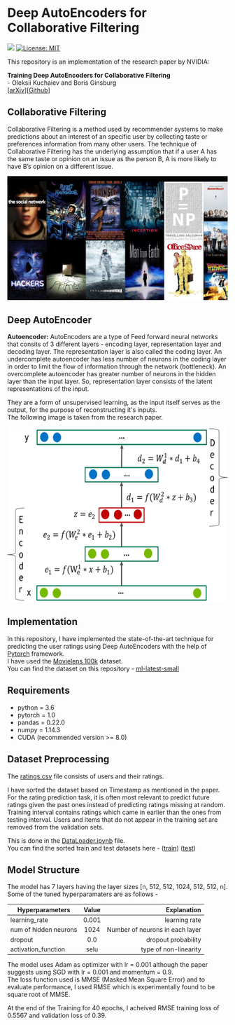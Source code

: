 # Deep AutoEncoders for Collaborative Filtering

<img src="https://upload.wikimedia.org/wikipedia/commons/9/96/Pytorch_logo.png" width="11%"> [![License: MIT](https://img.shields.io/badge/License-MIT-yellow.svg)](https://opensource.org/licenses/MIT)

This repository is an implementation of the research paper by NVIDIA:

**Training Deep AutoEncoders for Collaborative Filtering**<br>
\- Oleksii Kuchaiev and Boris Ginsburg<br>
[[arXiv](https://arxiv.org/pdf/1708.01715v3.pdf)][[Github](https://github.com/NVIDIA/DeepRecommender)]

## Collaborative Filtering
Collaborative Filtering is a method used by recommender systems to make predictions about an interest of an specific user by collecting taste or preferences information from many other users. The technique of Collaborative Filtering has the underlying assumption that if a user A has the same taste or opinion on an issue as the person B, A is more likely to have B’s opinion on a different issue.

![](images/movies.jpg)

## Deep AutoEncoder
**Autoencoder:**
AutoEncoders are a type of Feed forward neural networks that consits of 3 different layers - encoding layer, representation layer and decoding layer. The representation layer is also called the coding layer. An undercomplete autoencoder has less number of neurons in the coding layer in order to limit the flow of information through the network (bottleneck). An overcomplete autoencoder has greater number of neurons in the hidden layer than the input layer. So, representation layer consists of the latent representations of the input. 

They are a form of unsupervised learning, as the input itself serves as the output, for the purpose of reconstructing it's inputs.<br>
The following image is taken from the research paper.
<p align="center">
  <img width="600" height="400" src="https://github.com/Chinmayrane16/DeepRecommender/blob/master/images/AutoEncoder.png">
</p>

## Implementation
In this repository, I have implemented the state-of-the-art technique for predicting the user ratings using Deep AutoEncoders with the help of [Pytorch](https://github.com/pytorch/pytorch) framework.<br>
I have used the [Movielens 100k](https://grouplens.org/datasets/movielens/100k/) dataset.<br>
You can find the dataset on this repository - [ml-latest-small](https://github.com/Chinmayrane16/DeepRecommender/tree/master/ml-latest-small)

## Requirements
* python = 3.6
* pytorch = 1.0
* pandas = 0.22.0
* numpy = 1.14.3
* CUDA (recommended version >= 8.0)


## Dataset Preprocessing
The [ratings.csv](https://github.com/Chinmayrane16/DeepRecommender/blob/master/ml-latest-small/ratings.csv) file consists of users and their ratings.

I have sorted the dataset based on Timestamp as mentioned in the paper. For the rating prediction task, it is often most relevant to predict future ratings given the past ones instead of predicting ratings missing at random. Training interval contains ratings which came in earlier than the ones from testing interval. Users and items that do not appear in the training set are removed from the validation sets.

This is done in the [DataLoader.ipynb](https://github.com/Chinmayrane16/DeepRecommender/blob/master/DataLoader.ipynb) file.<br>
You can find the sorted train and test datasets here - ([train](https://github.com/Chinmayrane16/DeepRecommender/blob/master/train.csv)) ([test](https://github.com/Chinmayrane16/DeepRecommender/blob/master/test.csv))

## Model Structure
The model has 7 layers having the layer sizes [n, 512, 512, 1024, 512, 512, n]. Some of the tuned hyperparamaters are as follows - 

| Hyperparameters| Value         | Explanation  |
| -------------  |:-------------:| -----:|
| learning_rate  | 0.001        | learning rate |
| num of hidden neurons  | 1024    | Number of neurons in each layer |
| dropout | 0.0 | dropout probability |
| activation_function | selu | type of non-linearity |

The model uses Adam as optimizer with lr = 0.001 although the paper suggests using SGD with lr = 0.001 and momentum = 0.9.<br>
The loss function used is MMSE (Masked Mean Square Error) and to evaluate performance, I used RMSE which is experimentally found to be square root of MMSE.

At the end of the Training for 40 epochs, I acheived RMSE training loss of 0.5567 and validation loss of 0.39.
